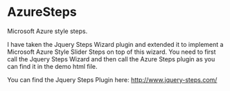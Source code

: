 AzureSteps
==========

Microsoft Azure style steps.

I have taken the Jquery Steps Wizard plugin and extended it to implement a Microsoft Azure Style Slider Steps on top of this wizard.
You need to first call the Jquery Steps Wizard and then call the Azure Steps plugin as you can find it in the demo html file.

You can find the Jquery Steps Plugin here: http://www.jquery-steps.com/
